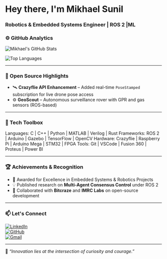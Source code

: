 # Hey there, I'm Mikhael Sunil  
### Robotics & Embedded Systems Engineer | ROS 2 |ML

### ⚙️ GitHub Analytics  

![Mikhael's GitHub Stats](https://github-readme-stats.vercel.app/api?username=MikhaelSunil&show_icons=true&theme=tokyonight&count_private=true&hide_border=true&border_radius=20)  

![Top Languages](https://github-readme-stats.vercel.app/api/top-langs/?username=MikhaelSunil&layout=compact&theme=tokyonight&hide_border=true&border_radius=20)  

---

### 🧪 Open Source Highlights
- 🛰️ **Crazyflie API Enhancement** – Added real-time `PoseStamped` subscription for live drone pose access  
- ⚙️ **GeoScout** – Autonomous surveillance rover with GPR and gas sensors (ROS-based)  


---

### 🧰 Tech Toolbox
Languages: C | C++ | Python | MATLAB | Verilog | Rust
Frameworks: ROS 2 | Arduino | Gazebo | TensorFlow | OpenCV
Hardware: Crazyflie | Raspberry Pi | Arduino Mega | STM32 | FPGA
Tools: Git | VSCode | Fusion 360 | Proteus | Power BI


---

### 🏆 Achievements & Recognition
- 🥇 Awarded for Excellence in Embedded Systems & Robotics Projects  
- 💡 Published research on **Multi-Agent Consensus Control** under ROS 2  
- 🤝 Collaborated with **Bitcraze** and **IMRC Labs** on open-source development  

---

### 📫 Let's Connect  

[![LinkedIn](https://img.shields.io/badge/LinkedIn-Mikhael%20Sunil-blue?style=for-the-badge&logo=linkedin)](https://linkedin.com/in/mikhaelsunil)  
[![GitHub](https://img.shields.io/badge/GitHub-MikhaelSunil-lightgrey?style=for-the-badge&logo=github)](https://github.com/MikhaelSunil)  
[![Gmail](https://img.shields.io/badge/Email-mikhaelsunil2200%40gmail.com-red?style=for-the-badge&logo=gmail)](mailto:mikhaelsunil2200@gmail.com)  

---

💫 *“Innovation lies at the intersection of curiosity and courage.”*  

